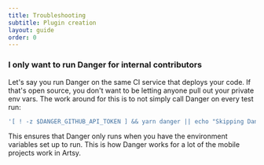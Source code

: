 ```yaml
---
title: Troubleshooting
subtitle: Plugin creation
layout: guide
order: 0
---
```



### I only want to run Danger for internal contributors

Let's say you run Danger on the same CI service that deploys your code. If that's open source, you don't want to be letting anyone pull out your private env vars. The work around for this is to not simply call Danger on every test run:

``` sh
'[ ! -z $DANGER_GITHUB_API_TOKEN ] && yarn danger || echo "Skipping Danger for External Contributor"'
```  

This ensures that Danger only runs when you have the environment variables set up to run. This is how Danger works for a lot of the mobile projects work in Artsy.
